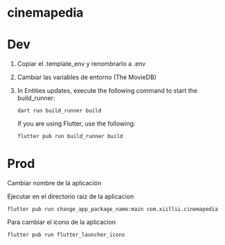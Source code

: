 # cinemapedia

# Dev

1. Copiar el .template_env y renombrarlo a .env
1. Cambiar las variables de entorno (The MovieDB)
1. In Entities updates, execute the following command to start the build_runner:

   ```
   dart run build_runner build
   ```

   If you are using Flutter, use the following:

   ```
   flutter pub run build_runner build
   ```

# Prod

Cambiar nombre de la aplicación

Ejecutar en el directorio raiz de la aplicacion

```
flutter pub run change_app_package_name:main com.xiillii.cinemapedia
```

Para cambiar el icono de la aplicacion

```
flutter pub run flutter_launcher_icons
```
